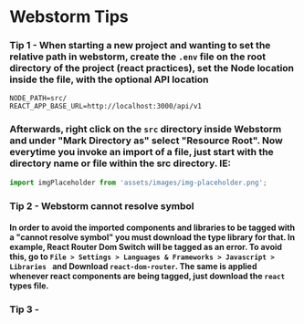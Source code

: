 # Webstorm Tips



### Tip 1 - When starting a new project and wanting to set the relative path in webstorm, create the `.env` file on the root directory of the project (react practices), set the Node location inside the file, with the optional API location 

```.env
NODE_PATH=src/
REACT_APP_BASE_URL=http://localhost:3000/api/v1
```

### Afterwards, right click on the `src` directory inside Webstorm and under "Mark Directory as" select "Resource Root". Now everytime you invoke an import of a file, just start with the directory name or file within the src directory. IE:

```javascript
import imgPlaceholder from 'assets/images/img-placeholder.png';
```



### Tip 2 - Webstorm cannot resolve symbol

#### In order to avoid the imported components and libraries to be tagged with a "cannot resolve symbol" you must download the type library for that. In example, React Router Dom Switch will be tagged as an error. To avoid this, go to `File > Settings > Languages & Frameworks > Javascript > Libraries `  and Download `react-dom-router`. The same is applied whenever react components are being tagged, just download the `react` types file.



### Tip 3 - 

